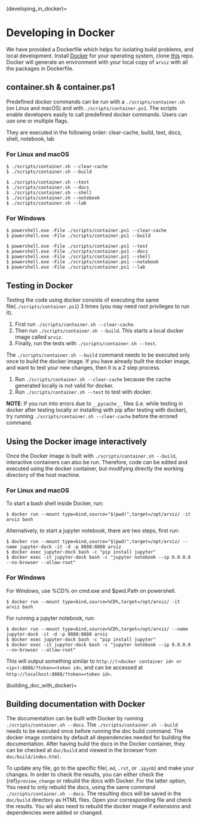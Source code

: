
(developing_in_docker)=
# Developing in Docker

We have provided a Dockerfile which helps for isolating build problems, and local development.
Install [Docker](https://www.docker.com/) for your operating system, clone [this](https://github.com/arviz-devs/arviz) repo. Docker will generate an environment with your local copy of `arviz` with all the packages in Dockerfile.

## container.sh & container.ps1

Predefined docker commands can be run with a `./scripts/container.sh` (on Linux and macOS)
and with `./scripts/container.ps1`. The scripts enable developers easily to call predefined docker commands.
Users can use one or multiple flags.

They are executed in the following order: clear-cache, build, test, docs, shell, notebook, lab

### For Linux and macOS
    $ ./scripts/container.sh --clear-cache
    $ ./scripts/container.sh --build

    $ ./scripts/container.sh --test
    $ ./scripts/container.sh --docs
    $ ./scripts/container.sh --shell
    $ ./scripts/container.sh --notebook
    $ ./scripts/container.sh --lab

### For Windows
    $ powershell.exe -File ./scripts/container.ps1 --clear-cache
    $ powershell.exe -File ./scripts/container.ps1 --build

    $ powershell.exe -File ./scripts/container.ps1 --test
    $ powershell.exe -File ./scripts/container.ps1 --docs
    $ powershell.exe -File ./scripts/container.ps1 --shell
    $ powershell.exe -File ./scripts/container.ps1 --notebook
    $ powershell.exe -File ./scripts/container.ps1 --lab

## Testing in Docker
Testing the code using docker consists of executing the same file(`./scripts/container.ps1`) 3 times (you may need root privileges to run it).
1. First run `./scripts/container.sh --clear-cache`.
2. Then run `./scripts/container.sh --build`. This starts a local docker image called `arviz`.
3. Finally, run the tests with `./scripts/container.sh --test`.

The `./scripts/container.sh --build` command needs to be executed only once to build the docker image. If you have already built the docker image, and want to test your new changes, then it is a 2 step process.
1. Run `./scripts/container.sh --clear-cache` because the cache generated locally is not valid for docker.
2. Run `./scripts/container.sh --test` to test with docker.

**NOTE**: If you run into errors due to `__pycache__` files (i.e. while testing in
docker after testing locally or installing with pip after testing with
docker), try running `./scripts/container.sh --clear-cache` before the errored
command.

## Using the Docker image interactively
Once the Docker image is built with `./scripts/container.sh --build`, interactive containers can also be run. Therefore, code can be edited and executed using the docker container, but modifying directly the working directory of the host machine.

### For Linux and macOS
To start a bash shell inside Docker, run:

    $ docker run --mount type=bind,source="$(pwd)",target=/opt/arviz/ -it arviz bash

Alternatively, to start a jupyter notebook, there are two steps, first run:

    $ docker run --mount type=bind,source="$(pwd)",target=/opt/arviz/ --name jupyter-dock -it -d -p 8888:8888 arviz
    $ docker exec jupyter-dock bash -c "pip install jupyter"
    $ docker exec -it jupyter-dock bash -c "jupyter notebook --ip 0.0.0.0 --no-browser --allow-root"

### For Windows
For Windows, use %CD% on cmd.exe and $pwd.Path on powershell.

    $ docker run --mount type=bind,source=%CD%,target=/opt/arviz/ -it arviz bash

For running a jupyter notebook, run:

    $ docker run --mount type=bind,source=%CD%,target=/opt/arviz/ --name jupyter-dock -it -d -p 8888:8888 arviz
    $ docker exec jupyter-dock bash -c "pip install jupyter"
    $ docker exec -it jupyter-dock bash -c "jupyter notebook --ip 0.0.0.0 --no-browser --allow-root"

This will output something similar to `http://(<docker container id> or <ip>):8888/?token=<token id>`, and can be accessed at `http://localhost:8888/?token=<token id>`.

(building_doc_with_docker)=
## Building documentation with Docker
The documentation can be built with Docker by running `./scripts/container.sh --docs`. The
`./scripts/container.sh --build` needs to be executed once before running the doc build command.
The docker image contains by default all dependencies needed
for building the documentation. After having build the docs in the Docker
container, they can be checked at `doc/build` and viewed in the browser from `doc/build/index.html`.

To update any file, go to the specific file(`.md`, `.rst`, or `.ipynb`) and make your changes. In order to check the results, you can either check the {ref}`preview_change` or rebuild the docs with Docker. For the latter option, You need to only rebuild the docs, using the same command `./scripts/container.sh --docs`. The resulting docs will be saved in the `doc/build` directory as HTML files. Open your corresponding file and check the results. You wil also need to rebuild the docker image if extensions and dependencies were added or changed.